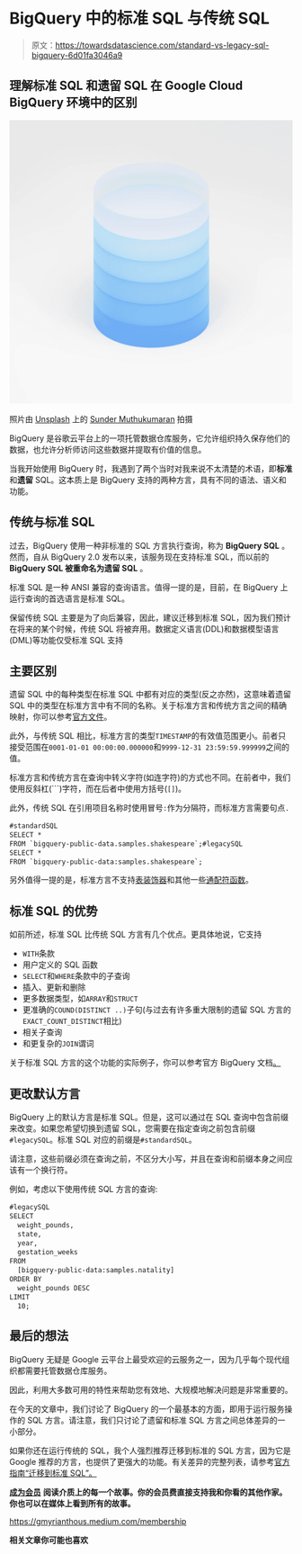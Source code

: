 # BigQuery 中的标准 SQL 与传统 SQL

> 原文：<https://towardsdatascience.com/standard-vs-legacy-sql-bigquery-6d01fa3046a9>

## 理解标准 SQL 和遗留 SQL 在 Google Cloud BigQuery 环境中的区别

![](img/bf48c9bc557477057a30bf2d02fde831.png)

照片由 [Unsplash](https://unsplash.com/s/photos/sql?utm_source=unsplash&utm_medium=referral&utm_content=creditCopyText) 上的 [Sunder Muthukumaran](https://unsplash.com/@sunder_2k25?utm_source=unsplash&utm_medium=referral&utm_content=creditCopyText) 拍摄

BigQuery 是谷歌云平台上的一项托管数据仓库服务，它允许组织持久保存他们的数据，也允许分析师访问这些数据并提取有价值的信息。

当我开始使用 BigQuery 时，我遇到了两个当时对我来说不太清楚的术语，即**标准**和**遗留** SQL。这本质上是 BigQuery 支持的两种方言，具有不同的语法、语义和功能。

## 传统与标准 SQL

过去，BigQuery 使用一种非标准的 SQL 方言执行查询，称为 **BigQuery SQL** 。然而，自从 BigQuery 2.0 发布以来，该服务现在支持标准 SQL，而以前的 **BigQuery SQL 被重命名为遗留 SQL** 。

标准 SQL 是一种 ANSI 兼容的查询语言。值得一提的是，目前，在 BigQuery 上运行查询的首选语言是标准 SQL。

保留传统 SQL 主要是为了向后兼容，因此，建议迁移到标准 SQL，因为我们预计在将来的某个时候，传统 SQL 将被弃用。数据定义语言(DDL)和数据模型语言(DML)等功能仅受标准 SQL 支持

## 主要区别

遗留 SQL 中的每种类型在标准 SQL 中都有对应的类型(反之亦然)，这意味着遗留 SQL 中的类型在标准方言中有不同的名称。关于标准方言和传统方言之间的精确映射，你可以参考[官方文件](https://cloud.google.com/bigquery/docs/reference/standard-sql/migrating-from-legacy-sql#type_differences)。

此外，与传统 SQL 相比，标准方言的类型`TIMESTAMP`的有效值范围更小。前者只接受范围在`0001-01-01 00:00:00.000000`和`9999-12-31 23:59:59.999999`之间的值。

标准方言和传统方言在查询中转义字符(如连字符)的方式也不同。在前者中，我们使用反斜杠(```)字符，而在后者中使用方括号(`[]`)。

此外，传统 SQL 在引用项目名称时使用冒号`:`作为分隔符，而标准方言需要句点`.`

```
#standardSQL
SELECT *
FROM `bigquery-public-data.samples.shakespeare`;#legacySQL
SELECT * 
FROM `bigquery-public-data:samples.shakespeare`;
```

另外值得一提的是，标准方言不支持[表装饰器](https://cloud.google.com/bigquery/docs/reference/standard-sql/migrating-from-legacy-sql#table_decorators)和其他一些[通配符函数](https://cloud.google.com/bigquery/docs/reference/standard-sql/migrating-from-legacy-sql#wildcard_functions)。

## 标准 SQL 的优势

如前所述，标准 SQL 比传统 SQL 方言有几个优点。更具体地说，它支持

*   `WITH`条款
*   用户定义的 SQL 函数
*   `SELECT`和`WHERE`条款中的子查询
*   插入、更新和删除
*   更多数据类型，如`ARRAY`和`STRUCT`
*   更准确的`COUND(DISTINCT ..)`子句(与过去有许多重大限制的遗留 SQL 方言的`EXACT_COUNT_DISTINCT`相比)
*   相关子查询
*   和更复杂的`JOIN`谓词

关于标准 SQL 方言的这个功能的实际例子，你可以参考官方 BigQuery 文档[。](https://cloud.google.com/bigquery/docs/reference/standard-sql/migrating-from-legacy-sql#standard_sql_highlights)

## 更改默认方言

BigQuery 上的默认方言是标准 SQL。但是，这可以通过在 SQL 查询中包含前缀来改变。如果您希望切换到遗留 SQL，您需要在指定查询之前包含前缀`#legacySQL`。标准 SQL 对应的前缀是`#standardSQL`。

请注意，这些前缀必须在查询之前，不区分大小写，并且在查询和前缀本身之间应该有一个换行符。

例如，考虑以下使用传统 SQL 方言的查询:

```
#legacySQL
SELECT
  weight_pounds, 
  state, 
  year, 
  gestation_weeks
FROM
  [bigquery-public-data:samples.natality]
ORDER BY
  weight_pounds DESC
LIMIT
  10;
```

## 最后的想法

BigQuery 无疑是 Google 云平台上最受欢迎的云服务之一，因为几乎每个现代组织都需要托管数据仓库服务。

因此，利用大多数可用的特性来帮助您有效地、大规模地解决问题是非常重要的。

在今天的文章中，我们讨论了 BigQuery 的一个最基本的方面，即用于运行服务操作的 SQL 方言。请注意，我们只讨论了遗留和标准 SQL 方言之间总体差异的一小部分。

如果你还在运行传统的 SQL，我个人强烈推荐迁移到标准的 SQL 方言，因为它是 Google 推荐的方言，也提供了更强大的功能。有关差异的完整列表，请参考[官方指南“迁移到标准 SQL”。](https://cloud.google.com/bigquery/docs/reference/standard-sql/migrating-from-legacy-sql)

[**成为会员**](https://gmyrianthous.medium.com/membership) **阅读介质上的每一个故事。你的会员费直接支持我和你看的其他作家。你也可以在媒体上看到所有的故事。**

<https://gmyrianthous.medium.com/membership>  

**相关文章你可能也喜欢**

</ddl-dml-e802a25076c6>  </oltp-vs-olap-9ac334baa370>  </connect-airflow-worker-gcp-e79690f3ecea> 